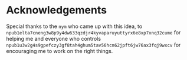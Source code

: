 
# Acknowledgements

Special thanks to the `nym` who came up with this idea, to
`npub1elta7cneng3w8p9y4dw633qzdjr4kyvaparuyuttyrx6e8xp7xnq32cume` for
helping me and everyone who controls
`npub1u3w2g4s9gpefczy3gf8tah4ghum5tav56hcn62jpft6jw76ax3fqj9wxcv` for
encouraging me to work on the right things.

